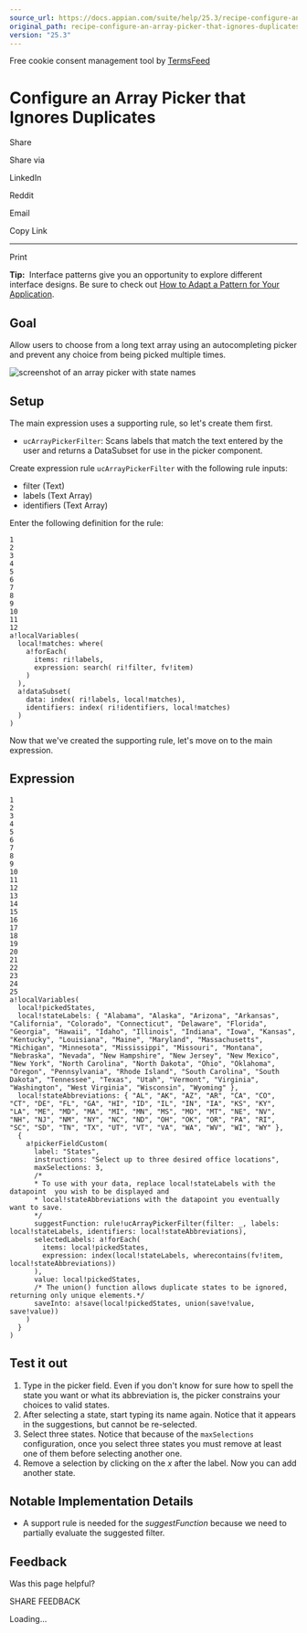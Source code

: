 ```yaml
---
source_url: https://docs.appian.com/suite/help/25.3/recipe-configure-an-array-picker-that-ignores-duplicates.html
original_path: recipe-configure-an-array-picker-that-ignores-duplicates.html
version: "25.3"
---
```


Free cookie consent management tool by [TermsFeed](https://www.termsfeed.com/)

# Configure an Array Picker that Ignores Duplicates

Share

Share via

LinkedIn

Reddit

Email

Copy Link

* * *

Print

**Tip:**  Interface patterns give you an opportunity to explore different interface designs. Be sure to check out [How to Adapt a Pattern for Your Application](Adapt_a_SAIL_Recipe_to_Work_with_My_Applications.html).

## Goal

Allow users to choose from a long text array using an autocompleting picker and prevent any choice from being picked multiple times.

![screenshot of an array picker with state names](images/SAIL_Recipe_Custom_Picker.png)

## Setup

The main expression uses a supporting rule, so let's create them first.

-   `ucArrayPickerFilter`: Scans labels that match the text entered by the user and returns a DataSubset for use in the picker component.

Create expression rule `ucArrayPickerFilter` with the following rule inputs:

-   filter (Text)
-   labels (Text Array)
-   identifiers (Text Array)

Enter the following definition for the rule:

```
1
2
3
4
5
6
7
8
9
10
11
12
a!localVariables(
  local!matches: where(
    a!forEach(
      items: ri!labels,
      expression: search( ri!filter, fv!item)
    )
  ),
  a!dataSubset(
    data: index( ri!labels, local!matches),
    identifiers: index( ri!identifiers, local!matches)
  )
)
```

Now that we've created the supporting rule, let's move on to the main expression.

## Expression

```
1
2
3
4
5
6
7
8
9
10
11
12
13
14
15
16
17
18
19
20
21
22
23
24
25
a!localVariables(
  local!pickedStates,
  local!stateLabels: { "Alabama", "Alaska", "Arizona", "Arkansas", "California", "Colorado", "Connecticut", "Delaware", "Florida", "Georgia", "Hawaii", "Idaho", "Illinois", "Indiana", "Iowa", "Kansas", "Kentucky", "Louisiana", "Maine", "Maryland", "Massachusetts", "Michigan", "Minnesota", "Mississippi", "Missouri", "Montana", "Nebraska", "Nevada", "New Hampshire", "New Jersey", "New Mexico", "New York", "North Carolina", "North Dakota", "Ohio", "Oklahoma", "Oregon", "Pennsylvania", "Rhode Island", "South Carolina", "South Dakota", "Tennessee", "Texas", "Utah", "Vermont", "Virginia", "Washington", "West Virginia", "Wisconsin", "Wyoming" },
  local!stateAbbreviations: { "AL", "AK", "AZ", "AR", "CA", "CO", "CT", "DE", "FL", "GA", "HI", "ID", "IL", "IN", "IA", "KS", "KY", "LA", "ME", "MD", "MA", "MI", "MN", "MS", "MO", "MT", "NE", "NV", "NH", "NJ", "NM", "NY", "NC", "ND", "OH", "OK", "OR", "PA", "RI", "SC", "SD", "TN", "TX", "UT", "VT", "VA", "WA", "WV", "WI", "WY" },
  {
    a!pickerFieldCustom(
      label: "States",
      instructions: "Select up to three desired office locations",
      maxSelections: 3,
      /*
      * To use with your data, replace local!stateLabels with the datapoint  you wish to be displayed and
      * local!stateAbbreviations with the datapoint you eventually want to save.
      */
      suggestFunction: rule!ucArrayPickerFilter(filter: _, labels: local!stateLabels, identifiers: local!stateAbbreviations),
      selectedLabels: a!forEach(
        items: local!pickedStates,
        expression: index(local!stateLabels, wherecontains(fv!item, local!stateAbbreviations))
      ),
      value: local!pickedStates,
      /* The union() function allows duplicate states to be ignored, returning only unique elements.*/
      saveInto: a!save(local!pickedStates, union(save!value, save!value))
    )
  }
)

```

## Test it out

1.  Type in the picker field. Even if you don't know for sure how to spell the state you want or what its abbreviation is, the picker constrains your choices to valid states.
2.  After selecting a state, start typing its name again. Notice that it appears in the suggestions, but cannot be re-selected.
3.  Select three states. Notice that because of the `maxSelections` configuration, once you select three states you must remove at least one of them before selecting another one.
4.  Remove a selection by clicking on the _x_ after the label. Now you can add another state.

## Notable Implementation Details

-   A support rule is needed for the _suggestFunction_ because we need to partially evaluate the suggested filter.

## Feedback

Was this page helpful?

SHARE FEEDBACK

Loading...
